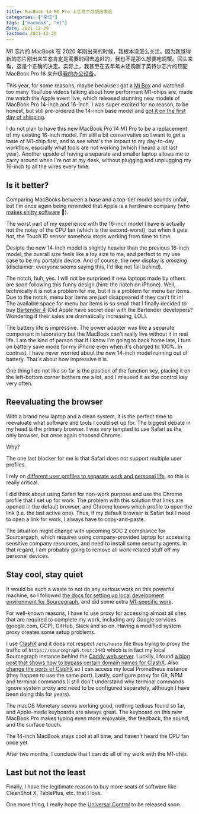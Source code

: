 ```yaml
---
title: MacBook 14 M1 Pro 上手两个月使用体验
categories: ["杂记"]
tags: ["macbook", "m1"]
date: 2021-12-29
lastmod: 2021-12-29
---
```


M1 芯片的 MacBook 在 2020 年刚出来的时候，我根本没怎么关注。因为我觉得新的芯片刚出来生态肯定是需要时间去追赶的，我也不是那么想要吃螃蟹。回头来看，这是个正确的决定。实际上，我甚至在去年年末还购置了英特尔芯片的顶配 MacBook Pro 16 来升级[我的办公设备](https://unknwon.cn/about/)。

This year, for some reasons, maybe because I got a [Mi Box](https://www.mi.com/global/mibox/) and watched too many YouTube videos talking about how performant M1-chips are, made me watch the Apple event live, which released stunning new models of MacBook Pro 14-inch and 16-inch. I was super excited for no reason, to be honest, but still pre-ordered the 14-inch base model and [got it on the first day of shipping](https://twitter.com/jc_unknwon/status/1452872773290717192).

I do not plan to have this new MacBook Pro 14 M1 Pro to be a replacement of my existing 16-inch model. I'm still a bit conservative so I want to get a taste of M1-chip first, and to see what's the impact to my day-to-day workflow, espcially what tools are not working (which I heard a lot last year). Another upside of having a separate and smaller laptop allows me to carry around when I'm not at my desk, without plugging and unplugging my 16-inch to all the wires every time.

## Is it better?

Comparing MacBooks between a base and a top-tier model sounds unfair, but I'm once again being reminded that Apple is a hardware company (who [makes shitty software](https://twitter.com/jc_unknwon/status/1457216550390272000) 🙂).

The worst part of my experience with the 16-inch model I have is actually not the noisy of the CPU fan (which is the second-worst), but when it gets hot, the Touch ID sensor somehow stops working from time to time.

Desipte the new 14-inch model is slightly heavier than the previous 16-inch model, the overall size feels like a toy size to me, and perfect to my use case to be my portable device. And of course, the new display is _amazing_ (disclaimer: everyone seems saying this, I'd like not fall behind).

The notch, huh, yes. I will not be surprised if new laptops made by others are soon following this funny design (hint: the notch on iPhone). Well, technically it is not a problem for me, but it is a problem for menu bar items. Due to the notch, menu bar items are just disappeared if they can't fit in! The available space for menu bar items is so small that I finally decided to buy [Bartender 4](https://www.macbartender.com/Bartender4/) (Did Apple have secret deal with the Bartender developers? Wondering if their sales are dramatically increasing, LOL).

The battery life is impressive. The power adapter was like a separate component in laboratory but the MacBook can't really live without it in real life. I am the kind of person that if I know I'm going to back home late, I turn on battery save mode for my iPhone even when it's charged to 100%. In contrast, I have never worried about the new 14-inch model running out of battery. That's about how impressive it is.

One thing I do not like so far is the position of the function key, placing it on the left-bottom corner bothers me a lot, and I misused it as the control key very often.

## Reevaluating the browser

With a brand new laptop and a clean system, it is the perfect time to reevaluate what software and tools I could set up for. The biggest debate in my head is the primary browser. I was very tempted to use Safari as the only browser, but once again choosed Chrome.

Why?

The one last blocker for me is that Safari does not support multiple user profiles.

I rely on [different user profiles to separate work and personal life](https://unknwon.io/posts/211009_boring_methodology_to_be_productive/#rolling-in-the-virtual-workplace), so this is really critical.

I did think about using Safari for non-work purpose and use the Chrome profile that I set up for work. The problem with this solution that links are opened in the default browser, and Chrome knows which profile to open the link (i.e. the last active one). Thus, if my default browser is Safari but I need to open a link for work, I always have to copy-and-paste.

The situation might change with upcoming SOC 2 compliance for Sourcergaph, which requires using company-provided laptop for accessing sensitive company resources, and need to install some security agents. In that regard, I am probably going to remove all work-related stuff off my personal devices.

## Stay cool, stay quiet

It would be such a waste to not do any serious work on this powerful machine, so I followed [the docs for setting up local development environment for Sourcegraph](https://docs.sourcegraph.com/dev/setup/deprecated_quickstart), and did some extra [M1-specific work](https://docs.sourcegraph.com/dev/setup/how-to/m1_mac_local_dev).

For well-known reasons, I have to use proxy for accessing almost all sites that are required to complete my work, including any Google services (google.com, GCP), GitHub, Slack and so on. Having a modified system proxy creates some setup problems.

I use [ClashX](https://github.com/yichengchen/clashX) and it does not respect `/etc/hosts` file thus trying to proxy the traffic of `https://sourcegraph.test:3443` which is in fact my local Sourcegraph instance behind the [Caddy web server](https://caddyserver.com/). Luckily, I found [a blog post that shows how to bypass certain domain names for ClashX](http://blog.kelvinsail.com/2020/06/16/ClashX-%E9%85%8D%E7%BD%AE/). Also [change the ports of ClashX](https://github.com/yichengchen/clashX#change-the-ports-of-clashx) so I can access my local Prometheus instance (they happen to use the same port). Lastly, configure proxy for Git, NPM and terminal commands (I still don't understand why terminal commands ignore system proxy and need to be configured separately, although I have been doing this for years).

The macOS Monetary seems working good, nothing tedious found so far, and Apple-made keyboards are always great. The keyboard on this new MacBook Pro makes typing even more enjoyable, the feedback, the sound, and the surface touch.

The 14-inch MacBook stays cool at all time, and haven't heard the CPU fan once yet.

After two months, I conclude that I can do all of my work with the M1-chip.

## Last but not the least

Finally, I have the legitimate reason to buy more seats of software like CleanShot X, TablePlus, etc. that I love.

One more thing, I really hope the [Universal Control](https://www.apple.com/macos/monterey/#:~:text=to%20work%20using-,Universal%C2%A0Control,-and%20Shortcuts.%20Stay) to be released soon.